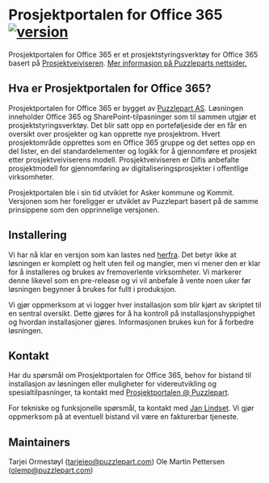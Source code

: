 ﻿﻿Prosjektportalen for Office 365  [![version](https://img.shields.io/badge/version-1.1.5-yellow.svg)](https://semver.org)
=================

Prosjektportalen for Office 365 er et prosjektstyringsverktøy for Office 365 basert på <a href="http://prosjektveiviseren.no">Prosjektveiviseren</a>. <a href="http://www.puzzlepart.com/prosjektportalen-365/">Mer informasjon på Puzzleparts nettsider.</a>

## Hva er Prosjektportalen for Office 365? ##

Prosjektportalen for Office 365 er bygget av <a href="http://www.puzzlepart.com">Puzzlepart AS</a>. Løsningen inneholder Office 365 og SharePoint-tilpasninger som til sammen utgjør et prosjektstyringsverktøy. Det blir satt opp en porteføljeside der en får en oversikt over prosjekter og kan opprette nye prosjektrom. Hvert prosjektområde opprettes som en Office 365 gruppe og det settes opp en del lister, en del standardelementer og logikk for å gjennomføre et prosjekt etter prosjektveiviserens modell. Prosjektveiviseren er Difis anbefalte prosjektmodell for gjennomføring av digitaliseringsprosjekter i offentlige virksomheter.

Prosjektportalen ble i sin tid utviklet for Asker kommune og Kommit. Versjonen som her foreligger er utviklet av Puzzlepart basert på de samme prinsippene som den opprinnelige versjonen.

## Installering ##

Vi har nå klar en versjon som kan lastes ned <a href="https://github.com/Puzzlepart/prosjektportalen365/releases/tag/v1.1.5">herfra</a>. Det betyr ikke at løsningen er komplett og helt uten feil og mangler, men vi mener den er klar for å installeres og brukes av fremoverlente virksomheter. Vi markerer denne likevel som en pre-release og vi vil anbefale å vente noen uker før løsningen begynner å brukes for fullt i produksjon.

Vi gjør oppmerksom at vi logger hver installasjon som blir kjørt av skriptet til en sentral oversikt. Dette gjøres for å ha kontroll på installasjonshyppighet og hvordan installasjoner gjøres. Informasjonen brukes kun for å forbedre løsningen.

## Kontakt ##

Har du spørsmål om Prosjektportalen for Office 365, behov for bistand til installasjon av løsningen eller muligheter for videreutvikling og spesialtilpasninger, ta kontakt med <a href="mailto:prosjektportalen@puzzlepart.com">Prosjektportalen @ Puzzlepart</a>. 

For tekniske og funksjonelle spørsmål, ta kontakt med <a href="mailto:jan.lindset@puzzlepart.com">Jan Lindset</a>. Vi gjør oppmerksom på at eventuell bistand vil være en fakturerbar tjeneste. 

## Maintainers ##

Tarjei Ormestøyl (tarjeieo@puzzlepart.com)
Ole Martin Pettersen (olemp@puzzlepart.com)
